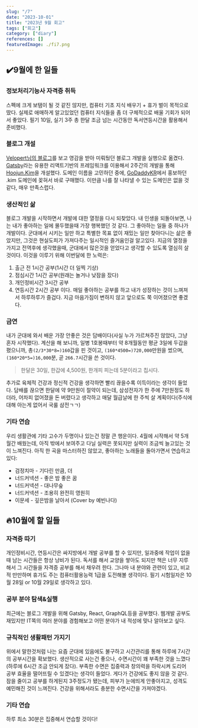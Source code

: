 ```yaml
---
slug: "/7"
date: "2023-10-01"
title: "2023년 9월 회고"
tags: ["회고"]
category: ["diary"]
references: []
featuredImage: ./fi7.png
---
```

## ✔️9월에 한 일들

### 정보처리기능사 자격증 취득
스펙에 크게 보탬이 될 것 같진 않지만, 컴퓨터 기초 지식 배우기 + 휴가 벌이 목적으로 땄다. 실제로 애매하게 알고있었던 컴퓨터 지식들을 좀 더 구체적으로 배울 기회가 되어서 좋았다. 필기 10일, 실기 3주 총 한달 조금 넘는 시간동안 독서연등시간을 활용해서 준비했다.
<!-- ![정처기](./1.jpg) -->

### 블로그 개설
[Velopert님의 블로그](https://velopert.com/)를 보고 영감을 받아 미뤄뒀던 블로그 개발을 실행으로 옮겼다. [Gatsby](https://www.gatsbyjs.com/)라는 유용한 리액트기반의 프레임워크를 이용해서 2주간의 개발을 통해 [Hoojun.Kim](https://hoojun.kim/)을 개설했다. 도메인 이름을 고민하던 중에, [GoDaddyKR](https://kr.godaddy.com/)에서 홍보하던 .kim 도메인에 꽂혀서 바로 구매했다. 이만큼 나를 잘 나타낼 수 있는 도메인은 없을 것 같다, 매우 만족스럽다.

### 생산적인 삶
블로그 개발을 시작하면서 개발에 대한 열정을 다시 되찾았다. 내 인생을 되돌아보면, 나는 내가 좋아하는 일에 몰두했을때 가장 행복했던 것 같다. 그 좋아하는 일들 중 하나가 개발이다. 군대에서 시키는 일만 하고 특별한 목표 없이 재밌는 일만 찾아다니는 삶은 좋았지만, 그것은 현실도피가 가져다주는 일시적인 즐거움인걸 알고있다. 지금의 열정을 가지고 전역후에 생각했을때, 군대에서 많은것을 얻었다고 생각할 수 있도록 열심히 살 것이다. 이것을 이루기 위해 이번달에 한 노력은:
1. 출근 전 1시간 공부(1시간 더 일찍 기상)
2. 점심시간 1시간 공부(원래는 놀거나 낮잠을 잤다)
3. 개인정비시간 3시간 공부
4. 연등시간 2시간 공부
이다. 매일 좋아하는 공부를 하고 내가 성장하는 것이 느껴져서 하루하루가 즐겁다. 지금 마음가짐이 변하지 않고 앞으로도 쭉 이어졌으면 좋겠다.

### 금연
내가 군대에 와서 배운 가장 안좋은 것은 담배이다(사실 누가 가르쳐주진 않았다, 그냥 혼자 시작했다). 계산을 해 보니까, 일병 1호봉때부터 약 8개월동안 평균 3일에 두갑을 폈으니까, 총`(2/3*30*8=)160`갑을 핀 것이고, `(160*4500=)720,000`만원을 썼으며, `(160*20*5=)16,000`분,  곧 `266.7`시간을 쓴 것이다.

>한달은 30일, 한갑에 4,500원, 한개피 피는데 5분이라고 칩시다.

추가로 육체적 건강과 정신적 건강을 생각하면 빨리 끊을수록 이득이라는 생각이 들었다. 담배를 끊으면 한달에 약 9만원이 절약이 되는데, 삼성전자가 한 주에 7만원정도 하더라, 어차피 없어졌을 돈 버렸다고 생각하고 매달 월급날에 한 주씩 살 계획이다(주식에 대해 아는게 없어서 국룰 삼전ㄱㄱ)

### 기타 연습
우리 생활관에 기타 고수가 두명이나 있는건 정말 큰 행운이다. 4월에 시작해서 약 5개월간 배웠는데, 아직 밖에서 보여주고 다닐 실력은 못되지만 실력이 조금씩 늘고있는 것이 느껴진다. 아직 한 곡을 마스터하진 않았고, 좋아하는 노래들을 돌아가면서 연습하고 있다:
- 검정치마 - 기다린 만큼, 더
- 너드커넥션 - 좋은 밤 좋은 꿈
- 너드커넥션 - 대나무숲
- 너드커넥션 - 조용히 완전히 영원히
- 이문세 - 깊은밤을 날아서 (Cover by 예빈나다)

## 🔥10월에 할 일들

### 자격증 따기
개인정비시간, 연등시간은 싸지방에서 개발 공부를 할 수 있지만, 일과중에 작업이 없을 때 남는 시간들은 항상 낭비가 된다. 독서를 해서 교양을 쌓아도 되지만 책은 너무 지루해서 그 시간들을 자격증 공부를 해서 채우려 한다. 그나마 내 분야와 관련이 있고, 비교적 만만하며 휴가도 주는 컴퓨터활용능력 1급을 도전해볼 생각이다. 필기 시험일자은 10월 28일 or 10월 29일로 생각하고 있다.

### 공부 분야 탐색&실행
최근에는 블로그 개발을 위해 Gatsby, React, GraphQL등을 공부했다. 웹개발 공부도 재밌지만 IT쪽의 여러 분야를 경험해보고 어떤 분야가 내 적성에 맞나 알아보고 싶다.

### 규칙적인 생활패턴 가지기
위에서 말한것처럼 나는 요즘 군대에 있음에도 불구하고 시간관리를 통해 하루에 7시간의 공부시간을 확보했다. 생산적으로 사는건 좋으나, 수면시간이 꽤 부족한 것을 느꼈다(하루에 6시간 조금 안되게 잤다). 부족한 수면은 집중력과 창의력을 하락시켜 도리어 공부 효율을 떨어뜨릴 수 있겠다는 생각이 들었다. 게다가 건강에도 좋지 않을 것 같다. 잠을 줄이고 공부를 하게된지 3주정도가 됐는데, 피부가 눈에띄게 안좋아지고, 성격도 예민해진 것이 느껴진다. 건강을 위해서라도 충분한 수면시간을 가져야겠다.

### 기타 연습
하루 최소 30분은 집중해서 연습할 것이다!